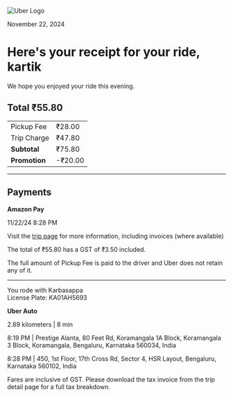 ![Uber Logo](https://img.icons8.com/ios-glyphs/90/000000/uber.png)

November 22, 2024

# Here's your receipt for your ride, kartik

We hope you enjoyed your ride this evening.

## Total ₹55.80

|                      |          |
|----------------------|----------|
| Pickup Fee           | ₹28.00   |
| Trip Charge          | ₹47.80   |
| **Subtotal**         | ₹75.80   |
| **Promotion**        | -₹20.00  |

---

## Payments

**Amazon Pay**

11/22/24 8:28 PM

Visit the [trip page](#) for more information, including invoices (where available)

The total of ₹55.80 has a GST of ₹3.50 included.

The full amount of Pickup Fee is paid to the driver and Uber does not retain any of it.

---

You rode with Karbasappa  
License Plate: KA01AH5693

**Uber Auto**

2.89 kilometers | 8 min

8:19 PM | Prestige Alanta, 80 Feet Rd, Koramangala 1A Block, Koramangala 3 Block, Koramangala, Bengaluru, Karnataka 560034, India

8:28 PM | 450, 1st Floor, 17th Cross Rd, Sector 4, HSR Layout, Bengaluru, Karnataka 560102, India

Fares are inclusive of GST. Please download the tax invoice from the trip detail page for a full tax breakdown.